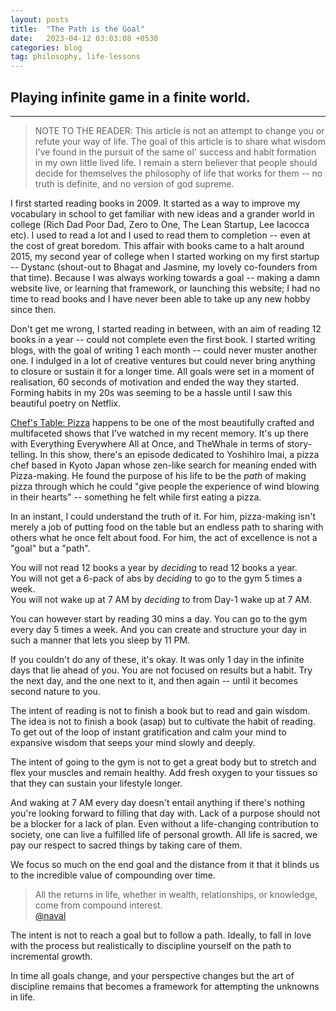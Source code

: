 ```yaml
---
layout: posts
title:  "The Path is the Goal"
date:   2023-04-12 03:03:08 +0530
categories: blog
tag: philosophy, life-lessons
---
```

## Playing infinite game in a finite world.
---
> NOTE TO THE READER: This article is not an attempt to change you or refute your way of life. The goal of this article is to share what wisdom I've found in the pursuit of the same ol' success and habit formation in my own little lived life. I remain a stern believer that people should decide for themselves the philosophy of life that works for them -- no truth is definite, and no version of god supreme. 

I first started reading books in 2009. It started as a way to improve my vocabulary in school to get familiar with new ideas and a grander world in college (Rich Dad Poor Dad, Zero to One, The Lean Startup, Lee Iacocca etc). I used to read a lot and I used to read them to completion -- even at the cost of great boredom. This affair with books came to a halt around 2015, my second year of college when I started working on my first startup -- Dystanc (shout-out to Bhagat and Jasmine, my lovely co-founders from that time). Because I was always working towards a goal -- making a damn website live, or learning that framework, or launching this website; I had no time to read books and I have never been able to take up any new hobby since then.

Don't get me wrong, I started reading in between, with an aim of reading 12 books in a year -- could not complete even the first book. I started writing blogs, with the goal of writing 1 each month -- could never muster another one. I indulged in a lot of creative ventures but could never bring anything to closure or sustain it for a longer time. All goals were set in a moment of realisation, 60 seconds of motivation and ended the way they started. Forming habits in my 20s was seeming to be a hassle until I saw this beautiful poetry on Netflix.

[Chef's Table: Pizza](https://www.netflix.com/in/title/81292981) happens to be one of the most beautifully crafted and multifaceted shows that I've watched in my recent memory. It's up there with Everything Everywhere All at Once, and TheWhale in terms of story-telling. In this show, there's an episode dedicated to Yoshihiro Imai, a pizza chef based in Kyoto Japan whose zen-like search for meaning ended with Pizza-making. He found the purpose of his life to be the *path* of making pizza through which he could "give people the experience of wind blowing in their hearts" -- something he felt while first eating a pizza. 

In an instant, I could understand the truth of it. For him, pizza-making isn't merely a job of putting food on the table but an endless path to sharing with others what he once felt about food. For him, the act of excellence is not a "goal" but a "path".

You will not read 12 books a year by *deciding* to read 12 books a year.  
You will not get a 6-pack of abs by *deciding* to go to the gym 5 times a week.  
You will not wake up at 7 AM by *deciding* to from Day-1 wake up at 7 AM.  

You can however start by reading 30 mins a day. You can go to the gym every day 5 times a week. And you can create and structure your day in such a manner that lets you sleep by 11 PM.

If you couldn't do any of these, it's okay. It was only 1 day in the infinite days that lie ahead of you. You are not focused on results but a habit. Try the next day, and the one next to it, and then again -- until it becomes second nature to you.

The intent of reading is not to finish a book but to read and gain wisdom. The idea is not to finish a book (asap) but to cultivate the habit of reading. To get out of the loop of instant gratification and calm your mind to expansive wisdom that seeps your mind slowly and deeply. 

The intent of going to the gym is not to get a great body but to stretch and flex your muscles and remain healthy. Add fresh oxygen to your tissues so that they can sustain your lifestyle longer. 

And waking at 7 AM every day doesn't entail anything if there's nothing you're looking forward to filling that day with. Lack of a purpose should not be a blocker for a lack of plan. Even without a life-changing contribution to society, one can live a fulfilled life of personal growth. All life is sacred, we pay our respect to sacred things by taking care of them.

We focus so much on the end goal and the distance from it that it blinds us to the incredible value of compounding over time.  

> All the returns in life, whether in wealth, relationships, or knowledge, come from compound interest.  
> [@naval](https://twitter.com/naval)

The intent is not to reach a goal but to follow a path. Ideally, to fall in love with the process but realistically to discipline yourself on the path to incremental growth.

In time all goals change, and your perspective changes but the art of discipline remains that becomes a framework for attempting the unknowns in life.
